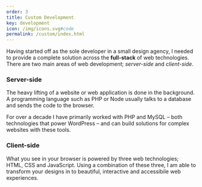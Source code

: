 ```yaml
---
order: 3
title: Custom Development
key: development
icon: /img/icons.svg#code
permalink: /custom/index.html
---
```

Having started off as the sole developer in a small design agency, I needed to provide a complete solution
across the **full-stack** of web technologies. There are two main areas of web development;
*server-side* and *client-side*.

### Server-side

The heavy lifting of a website or web application is done in the background. A programming language such
as PHP or Node usually talks to a database and sends the code to the browser.

For over a decade I have primarily worked with PHP and MySQL – both technologies that power WordPress –
and can build solutions for complex websites with these tools.

### Client-side

What you see in your browser is powered by three web technologies; HTML, CSS and JavaScript. Using a
combination of these three, I am able to transform your designs in to beautiful, interactive and accessibile
web experiences.
